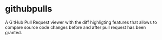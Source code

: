 # githubpulls
A GitHub Pull Request viewer with the diff highligting features that allows to compare source code changes before and after pull request has been granted.
